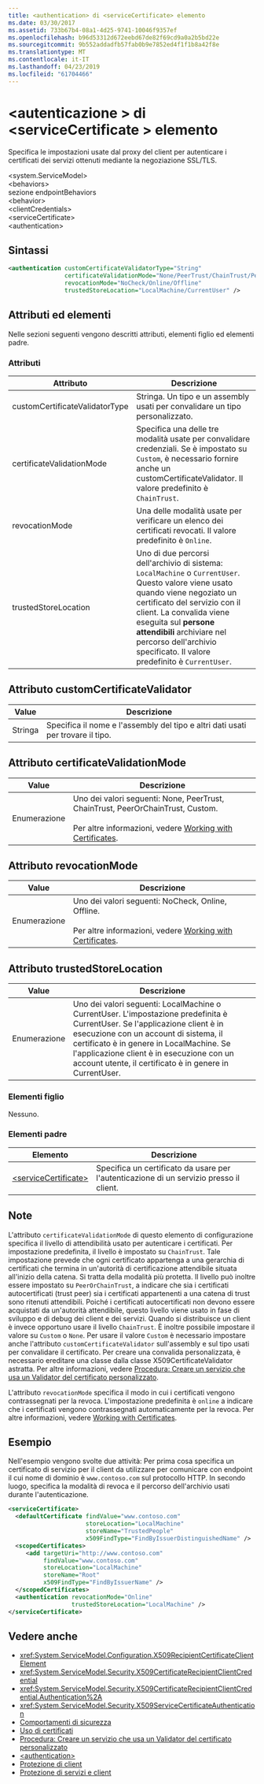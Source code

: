 ```yaml
---
title: <authentication> di <serviceCertificate> elemento
ms.date: 03/30/2017
ms.assetid: 733b67b4-08a1-4d25-9741-10046f9357ef
ms.openlocfilehash: b96d53312d672eebd67de82f69cd9a0a2b5bd22e
ms.sourcegitcommit: 9b552addadfb57fab0b9e7852ed4f1f1b8a42f8e
ms.translationtype: MT
ms.contentlocale: it-IT
ms.lasthandoff: 04/23/2019
ms.locfileid: "61704466"
---
```

# <a name="authentication-of-servicecertificate-element"></a>\<autenticazione > di \<serviceCertificate > elemento
Specifica le impostazioni usate dal proxy del client per autenticare i certificati dei servizi ottenuti mediante la negoziazione SSL/TLS.  
  
 \<system.ServiceModel>  
\<behaviors>  
sezione endpointBehaviors  
\<behavior>  
\<clientCredentials>  
\<serviceCertificate>  
\<authentication>  
  
## <a name="syntax"></a>Sintassi  
  
```xml  
<authentication customCertificateValidatorType="String"
                certificateValidationMode="None/PeerTrust/ChainTrust/PeerOrChainTrust/Custom"
                revocationMode="NoCheck/Online/Offline"
                trustedStoreLocation="LocalMachine/CurrentUser" />
```  
  
## <a name="attributes-and-elements"></a>Attributi ed elementi  
 Nelle sezioni seguenti vengono descritti attributi, elementi figlio ed elementi padre.  
  
### <a name="attributes"></a>Attributi  
  
|Attributo|Descrizione|  
|---------------|-----------------|  
|customCertificateValidatorType|Stringa. Un tipo e un assembly usati per convalidare un tipo personalizzato.|  
|certificateValidationMode|Specifica una delle tre modalità usate per convalidare credenziali. Se è impostato su `Custom`, è necessario fornire anche un customCertificateValidator. Il valore predefinito è `ChainTrust`.|  
|revocationMode|Una delle modalità usate per verificare un elenco dei certificati revocati. Il valore predefinito è `Online`.|  
|trustedStoreLocation|Uno di due percorsi dell'archivio di sistema: `LocalMachine` o `CurrentUser`. Questo valore viene usato quando viene negoziato un certificato del servizio con il client. La convalida viene eseguita sul **persone attendibili** archiviare nel percorso dell'archivio specificato. Il valore predefinito è `CurrentUser`.|  
  
## <a name="customcertificatevalidator-attribute"></a>Attributo customCertificateValidator  
  
|Value|Descrizione|  
|-----------|-----------------|  
|Stringa|Specifica il nome e l'assembly del tipo e altri dati usati per trovare il tipo.|  
  
## <a name="certificatevalidationmode-attribute"></a>Attributo certificateValidationMode  
  
|Value|Descrizione|  
|-----------|-----------------|  
|Enumerazione|Uno dei valori seguenti: None, PeerTrust, ChainTrust, PeerOrChainTrust, Custom.<br /><br /> Per altre informazioni, vedere [Working with Certificates](../../../../../docs/framework/wcf/feature-details/working-with-certificates.md).|  
  
## <a name="revocationmode-attribute"></a>Attributo revocationMode  
  
|Value|Descrizione|  
|-----------|-----------------|  
|Enumerazione|Uno dei valori seguenti: NoCheck, Online, Offline.<br /><br /> Per altre informazioni, vedere [Working with Certificates](../../../../../docs/framework/wcf/feature-details/working-with-certificates.md).|  
  
## <a name="trustedstorelocation-attribute"></a>Attributo trustedStoreLocation  
  
|Value|Descrizione|  
|-----------|-----------------|  
|Enumerazione|Uno dei valori seguenti: LocalMachine o CurrentUser. L'impostazione predefinita è CurrentUser. Se l'applicazione client è in esecuzione con un account di sistema, il certificato è in genere in LocalMachine. Se l'applicazione client è in esecuzione con un account utente, il certificato è in genere in CurrentUser.|  
  
### <a name="child-elements"></a>Elementi figlio  
 Nessuno.  
  
### <a name="parent-elements"></a>Elementi padre  
  
|Elemento|Descrizione|  
|-------------|-----------------|  
|[\<serviceCertificate>](../../../../../docs/framework/configure-apps/file-schema/wcf/servicecertificate-of-clientcredentials-element.md)|Specifica un certificato da usare per l'autenticazione di un servizio presso il client.|  
  
## <a name="remarks"></a>Note  
 L'attributo `certificateValidationMode` di questo elemento di configurazione specifica il livello di attendibilità usato per autenticare i certificati. Per impostazione predefinita, il livello è impostato su `ChainTrust`. Tale impostazione prevede che ogni certificato appartenga a una gerarchia di certificati che termina in un'autorità di certificazione attendibile situata all'inizio della catena. Si tratta della modalità più protetta. Il livello può inoltre essere impostato su `PeerOrChainTrust`, a indicare che sia i certificati autocertificati (trust peer) sia i certificati appartenenti a una catena di trust sono ritenuti attendibili. Poiché i certificati autocertificati non devono essere acquistati da un'autorità attendibile, questo livello viene usato in fase di sviluppo e di debug dei client e dei servizi. Quando si distribuisce un client è invece opportuno usare il livello `ChainTrust`. È inoltre possibile impostare il valore su `Custom` o `None`. Per usare il valore `Custom` è necessario impostare anche l'attributo `customCertificateValidator` sull'assembly e sul tipo usati per convalidare il certificato. Per creare una convalida personalizzata, è necessario ereditare una classe dalla classe X509CertificateValidator astratta. Per altre informazioni, vedere [Procedura: Creare un servizio che usa un Validator del certificato personalizzato](../../../../../docs/framework/wcf/extending/how-to-create-a-service-that-employs-a-custom-certificate-validator.md).  
  
 L'attributo `revocationMode` specifica il modo in cui i certificati vengono contrassegnati per la revoca. L'impostazione predefinita è `online` a indicare che i certificati vengono contrassegnati automaticamente per la revoca. Per altre informazioni, vedere [Working with Certificates](../../../../../docs/framework/wcf/feature-details/working-with-certificates.md).  
  
## <a name="example"></a>Esempio  
 Nell'esempio vengono svolte due attività: Per prima cosa specifica un certificato di servizio per il client da utilizzare per comunicare con endpoint il cui nome di dominio è `www.contoso.com` sul protocollo HTTP. In secondo luogo, specifica la modalità di revoca e il percorso dell'archivio usati durante l'autenticazione.  
  
```xml  
<serviceCertificate>
  <defaultCertificate findValue="www.contoso.com"
                      storeLocation="LocalMachine"
                      storeName="TrustedPeople"
                      x509FindType="FindByIssuerDistinguishedName" />
  <scopedCertificates>
     <add targetUri="http://www.contoso.com"
          findValue="www.contoso.com"
          storeLocation="LocalMachine"
          storeName="Root"
          x509FindType="FindByIssuerName" />
  </scopedCertificates>
  <authentication revocationMode="Online"
                  trustedStoreLocation="LocalMachine" />
</serviceCertificate>
```  
  
## <a name="see-also"></a>Vedere anche

- <xref:System.ServiceModel.Configuration.X509RecipientCertificateClientElement>
- <xref:System.ServiceModel.Security.X509CertificateRecipientClientCredential>
- <xref:System.ServiceModel.Security.X509CertificateRecipientClientCredential.Authentication%2A>
- <xref:System.ServiceModel.Security.X509ServiceCertificateAuthentication>
- [Comportamenti di sicurezza](../../../../../docs/framework/wcf/feature-details/security-behaviors-in-wcf.md)
- [Uso di certificati](../../../../../docs/framework/wcf/feature-details/working-with-certificates.md)
- [Procedura: Creare un servizio che usa un Validator del certificato personalizzato](../../../../../docs/framework/wcf/extending/how-to-create-a-service-that-employs-a-custom-certificate-validator.md)
- [\<authentication>](../../../../../docs/framework/configure-apps/file-schema/wcf/authentication-of-clientcertificate-element.md)
- [Protezione di client](../../../../../docs/framework/wcf/securing-clients.md)
- [Protezione di servizi e client](../../../../../docs/framework/wcf/feature-details/securing-services-and-clients.md)
